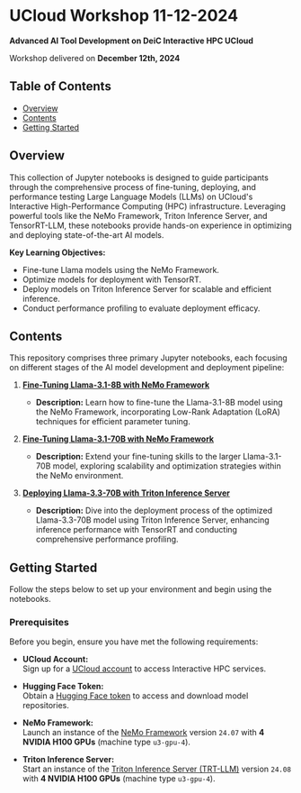 # UCloud Workshop 11-12-2024

**Advanced AI Tool Development on DeiC Interactive HPC UCloud**

Workshop delivered on **December 12th, 2024**

## Table of Contents

- [Overview](#overview)
- [Contents](#contents)
- [Getting Started](#getting-started)

## Overview

This collection of Jupyter notebooks is designed to guide participants through the comprehensive process of fine-tuning, deploying, and performance testing Large Language Models (LLMs) on UCloud's Interactive High-Performance Computing (HPC) infrastructure. Leveraging powerful tools like the NeMo Framework, Triton Inference Server, and TensorRT-LLM, these notebooks provide hands-on experience in optimizing and deploying state-of-the-art AI models.

**Key Learning Objectives:**

- Fine-tune Llama models using the NeMo Framework.
- Optimize models for deployment with TensorRT.
- Deploy models on Triton Inference Server for scalable and efficient inference.
- Conduct performance profiling to evaluate deployment efficacy.

## Contents

This repository comprises three primary Jupyter notebooks, each focusing on different stages of the AI model development and deployment pipeline:

1. **[Fine-Tuning Llama-3.1-8B with NeMo Framework](notebooks/llama3.1-8B-lora-nemo.ipynb)**
   - **Description:** Learn how to fine-tune the Llama-3.1-8B model using the NeMo Framework, incorporating Low-Rank Adaptation (LoRA) techniques for efficient parameter tuning.

2. **[Fine-Tuning Llama-3.1-70B with NeMo Framework](notebooks/llama3.1-70B-lora-nemo.ipynb)**
   - **Description:** Extend your fine-tuning skills to the larger Llama-3.1-70B model, exploring scalability and optimization strategies within the NeMo environment.

3. **[Deploying Llama-3.3-70B with Triton Inference Server](notebooks/llama3.3-70B-triton.ipynb)**
   - **Description:** Dive into the deployment process of the optimized Llama-3.3-70B model using Triton Inference Server, enhancing inference performance with TensorRT and conducting comprehensive performance profiling.


## Getting Started

Follow the steps below to set up your environment and begin using the notebooks.

### Prerequisites

Before you begin, ensure you have met the following requirements:

- **UCloud Account:**  
  Sign up for a [UCloud account](https://www.ucloud.cn/) to access Interactive HPC services.

- **Hugging Face Token:**  
  Obtain a [Hugging Face token](https://huggingface.co/settings/tokens) to access and download model repositories.

- **NeMo Framework:**  
  Launch an instance of the [NeMo Framework](https://docs.cloud.sdu.dk/Apps/nemo.html) version `24.07` with **4 NVIDIA H100 GPUs** (machine type `u3-gpu-4`).

- **Triton Inference Server:**  
  Start an instance of the [Triton Inference Server (TRT-LLM)](https://docs.cloud.sdu.dk/Apps/triton.html) version `24.08` with **4 NVIDIA H100 GPUs** (machine type `u3-gpu-4`).

